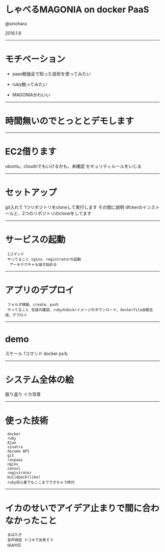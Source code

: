 # しゃべるMAGONIA on docker PaaS

@sinohara

2016.1.8

---

# モチベーション

* <p class="fragment">paas勉強会で知った技術を使ってみたい</p>
* <p class="fragment">ruby触ってみたい</p>
* <p class="fragment">MAGONIAかわいい</p>

---

# 時間無いのでとっととデモします


---

# EC2借ります
  ubuntu。cloudnでもいけるかも。未確認
  セキュリティルールをいじる

---

# セットアップ
  git入れて
  1つリポジトリをcloneして実行します
  その間に説明
  dfckerのインストールと、2つのリポジトリのcloneをしてます

---

# サービスの起動
     1コマンド
     やってること nginx、registratorの起動
      アーキテクチャも描き始める

---

# アプリのデプロイ
     フォルダ移動、create、push
     やってること 言語の確認、rubyのdockrイメージのダウンロード、dockerfile自動生成、デプロイ

---

# demo

 スケール
     1コマンド
     docker psも

---

# システム全体の絵

 振り返り イカ背景

---

# 使った技術
     docker
     ruby
     Ajax
     sinatra
     docomo API
     git
     raspaas
     nginx
     consul
     registrator
     buildpack(like)
     ruby初心者でもここまでできちゃう時代

---

# イカのせいでアイデア止まりで間に合わなかったこと
     まばたき
     音声発話 ドコモで出来そう
     Q&A対応

